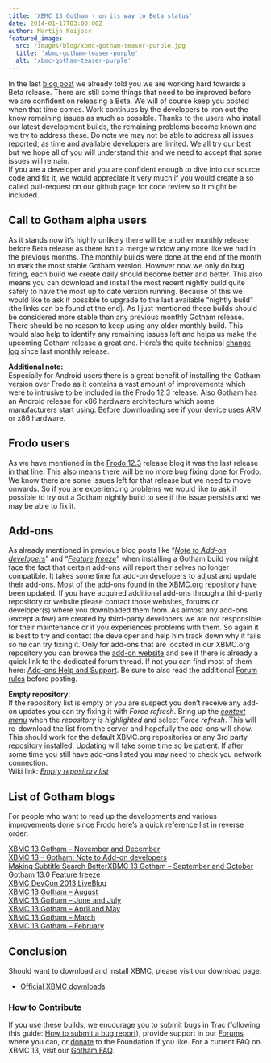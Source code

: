 ```yaml
---
title: 'XBMC 13 Gotham - on its way to Beta status'
date: 2014-01-17T03:00:00Z
author: Martijn Kaijser
featured_image:
  src: /images/blog/xbmc-gotham-teaser-purple.jpg
  title: 'xbmc-gotham-teaser-purple'
  alt: 'xbmc-gotham-teaser-purple'
---
```

In the last [blog post](/article/xbmc-13-gotham--november-and-december "“XBMC 13 Gotham – November and December”") we already told you we are working hard towards a Beta release. There are still some things that need to be improved before we are confident on releasing a Beta. We will of course keep you posted when that time comes. Work continues by the developers to iron out the know remaining issues as much as possible. Thanks to the users who install our latest development builds, the remaining problems become known and we try to address these. Do note we may not be able to address all issues reported, as time and available developers are limited. We all try our best but we hope all of you will understand this and we need to accept that some issues will remain.  
 If you are a developer and you are confident enough to dive into our source code and fix it, we would appreciate it very much if you would create a so called pull-request on our github page for code review so it might be included.

  

 Call to Gotham alpha users
--------------------------

 As it stands now it’s highly unlikely there will be another monthly release before Beta release as there isn’t a merge window any more like we had in the previous months. The monthly builds were done at the end of the month to mark the most stable Gotham version. However now we only do bug fixing, each build we create daily should become better and better. This also means you can download and install the most recent nightly build quite safely to have the most up to date version running. Because of this we would like to ask if possible to upgrade to the last available “nightly build” (the links can be found at the end). As I just mentioned these builds should be considered more stable than any previous monthly Gotham release. There should be no reason to keep using any older monthly build. This would also help to identify any remaining issues left and helps us make the upcoming Gotham release a great one. Here’s the quite technical [change log](https://github.com/xbmc/xbmc/compare/Gotham_alpha11...master "Alpha 12 Changelog") since last monthly release.

 **Additional note:**  
 Especially for Android users there is a great benefit of installing the Gotham version over Frodo as it contains a vast amount of improvements which were to intrusive to be included in the Frodo 12.3 release. Also Gotham has an Android release for x86 hardware architecture which some manufacturers start using. Before downloading see if your device uses ARM or x86 hardware.

  Frodo users
-----------

 As we have mentioned in the [Frodo 12.3](/article/xbmc-123-frodo-fixes "XBMC 12.3 – Frodo fixes!") release blog it was the last release in that line. This also means there will be no more bug fixing done for Frodo. We know there are some issues left for that release but we need to move onwards. So if you are experiencing problems we would like to ask if possible to try out a Gotham nightly build to see if the issue persists and we may be able to fix it.

  

 Add-ons
-------

 As already mentioned in previous blog posts like “*[Note to Add-on developers](https://kodi.wiki/xbmc-13-gotham-note-to-add-on-developers/)*” and “[*Feature freeze*](https://kodi.wiki/gotham-13-0-feature-freeze/)” when installing a Gotham build you might face the fact that certain add-ons will report their selves no longer compatible. It takes some time for add-on developers to adjust and update their add-ons. Most of the add-ons found in the [XBMC.org repository](https://kodi.wiki/view/Add-on_manager) have been updated. If you have acquired additional add-ons through a third-party repository or website please contact those websites, forums or developer(s) where you downloaded them from. As almost any add-ons (except a few) are created by third-party developers we are not responsible for their maintenance or if you experiences problems with them. So again it is best to try and contact the developer and help him track down why it fails so he can try fixing it. Only for add-ons that are located in our XBMC.org repository you can browse the [add-on website](http://addons.xbmc.org/) and see if there is already a quick link to the dedicated forum thread. If not you can find most of them here: [Add-ons Help and Support](https://forum.kodi.tv/forumdisplay.php?fid=27). Be sure to also read the additional [Forum rules](https://forum.kodi.tv/forumdisplay.php?fid=199) before posting.

 **Empty repository:**  
 If the repository list is empty or you are suspect you don’t receive any add-on updates you can try fixing it with *Force refresh*. Bring up the *[context menu](https://kodi.wiki/view/Context_menu "Context menu")* when the *repository is highlighted* and select *Force refresh*. This will re-download the list from the server and hopefully the add-ons will show. This should work for the default XBMC.org repositories or any 3rd party repository installed. Updating will take some time so be patient. If after some time you still have add-ons listed you may need to check you network connection.  
 Wiki link: [*Empty repository list*](https://kodi.wiki/view/Add-on_manager)

 List of Gotham blogs
--------------------

 For people who want to read up the developments and various improvements done since Frodo here’s a quick reference list in reverse order:

 [XBMC 13 Gotham – November and December](/article/xbmc-13-gotham-its-way-beta-status "“XBMC 13 Gotham – November and December”")  
[XBMC 13 – Gotham: Note to Add-on developers](/xbmc-13-gotham-note-to-add-on-developers/http%3A "XBMC 13 – Gotham: Note to Add-on developers")  
[Making Subtitle Search Better](/article/making-subtitle-search-better "“Making Subtitle Search Better”")[XBMC 13 Gotham – September and October](/article/xbmc-13-gotham--september-and-october "“XBMC 13 Gotham – September and October”")  
[Gotham 13.0 Feature freeze](/article/gotham-130-feature-freeze)  
[XBMC DevCon 2013 LiveBlog](/article/xbmc-devcon-2013-liveblog "“XBMC DevCon 2013 LiveBlog”")  
[XBMC 13 Gotham – August](/article/xbmc-13-gotham-august-cycle "“XBMC 13 – Gotham – August Cycle”")  
[XBMC 13 Gotham – June and July](/article/xbmc-13-gotham-june-and-july-cycles "“XBMC 13 -Gotham – June and July Cycles”")  
[XBMC 13 Gotham – April and May](/article/xbmc-13-gotham-april-and-may-cycles " “XBMC 13 – Gotham – April and May cycles”")  
[XBMC 13 Gotham – March](/article/xbmc-13-gotham-march-cycle "“XBMC 13 – Gotham – March Cycle”")  
[XBMC 13 Gotham – February](/article/xbmc-13-gotham-february-cycle "“XBMC 13 – Gotham – February Cycle”")

  

 Conclusion
----------

 Should want to download and install XBMC, please visit our download page.

 * [Official XBMC downloads](https://kodi.wiki/download/)

  

 ### How to Contribute

 If you use these builds, we encourage you to submit bugs in Trac (following this guide: [How to submit a bug report](https://kodi.wiki/view/HOW-TO:Submit_a_bug_report)), provide support in our [Forums](https://forum.kodi.tv/ "XBMC Forums") where you can, or [donate](https://kodi.wiki/contribute/donate/ "XBMC Foundation Donations") to the Foundation if you like. For a current FAQ on XBMC 13, visit our [Gotham FAQ](https://kodi.wiki/view/XBMC_v13_(Gotham)_FAQ "XBMC 13 FAQ").

 